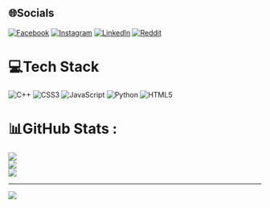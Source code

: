 
## 🌐Socials
[![Facebook](https://img.shields.io/badge/Facebook-%231877F2.svg?logo=Facebook&logoColor=white)](https://facebook.com/https://www.facebook.com/profile.php?id=100030611265198) [![Instagram](https://img.shields.io/badge/Instagram-%23E4405F.svg?logo=Instagram&logoColor=white)](https://instagram.com/https://www.instagram.com/12thang6__/) [![LinkedIn](https://img.shields.io/badge/LinkedIn-%230077B5.svg?logo=linkedin&logoColor=white)](https://linkedin.com/in/https://www.linkedin.com/in/thành-nguyễn-202001329/) [![Reddit](https://img.shields.io/badge/Reddit-%23FF4500.svg?logo=Reddit&logoColor=white)](https://reddit.com/user/https://www.reddit.com/user/thanhnguyen1206/) 

# 💻Tech Stack
![C++](https://img.shields.io/badge/c++-%2300599C.svg?style=for-the-badge&logo=c%2B%2B&logoColor=white) ![CSS3](https://img.shields.io/badge/css3-%231572B6.svg?style=for-the-badge&logo=css3&logoColor=white) ![JavaScript](https://img.shields.io/badge/javascript-%23323330.svg?style=for-the-badge&logo=javascript&logoColor=%23F7DF1E) ![Python](https://img.shields.io/badge/python-3670A0?style=for-the-badge&logo=python&logoColor=ffdd54) ![HTML5](https://img.shields.io/badge/html5-%23E34F26.svg?style=for-the-badge&logo=html5&logoColor=white)
# 📊GitHub Stats :
![](https://github-readme-stats.vercel.app/api?username=nguyenducthanh1206&theme=radical&hide_border=false&include_all_commits=false&count_private=false)<br/>
![](https://github-readme-streak-stats.herokuapp.com/?user=nguyenducthanh1206&theme=radical&hide_border=false)<br/>
![](https://github-readme-stats.vercel.app/api/top-langs/?username=nguyenducthanh1206&theme=radical&hide_border=false&include_all_commits=false&count_private=false&layout=compact)

---
[![](https://visitcount.itsvg.in/api?id=nguyenducthanh1206&icon=5&color=4)](https://visitcount.itsvg.in)

